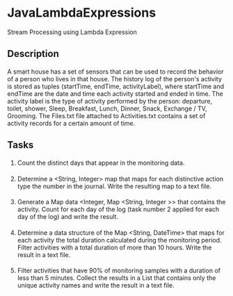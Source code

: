 # JavaLambdaExpressions
Stream Processing using Lambda Expression

## Description 
#### 
A smart house has a set of sensors that can be used to record the behavior of a person who lives in that house.
The history log of the person's activity is stored as tuples (startTime, endTime, activityLabel),
where startTime and endTime are the date and time each activity started and ended in time.
The activity label is the type of activity performed by the person: departure, toilet, shower,
Sleep, Breakfast, Lunch, Dinner, Snack, Exchange / TV, Grooming.
The Files.txt file attached to Activities.txt contains a set of activity records for a certain amount of time.

## Tasks
####
1. Count the distinct days that appear in the monitoring data.
#### 
2. Determine a <String, Integer> map that maps for each distinctive action type the number in the journal. Write the resulting map to a text file.
#### 
3. Generate a Map data <Integer, Map <String, Integer >> that contains the activity. Count for each day of the log (task number 2 applied for each day of the log) and write the result.
#### 
4. Determine a data structure of the Map <String, DateTime> that maps for each activity the total duration calculated during the monitoring period. Filter activities with a total duration of more than 10 hours. Write the result in a text file.
#### 
5. Filter activities that have 90% of monitoring samples with a duration of less than 5 minutes. Collect the results in a <String> List that contains only the unique activity names and write the result in a text file.
